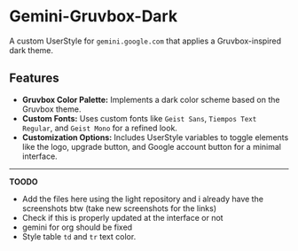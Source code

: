 # Gemini-Gruvbox-Dark

A custom UserStyle for `gemini.google.com` that applies a Gruvbox-inspired dark theme.

## Features

*   **Gruvbox Color Palette:** Implements a dark color scheme based on the Gruvbox theme.
*   **Custom Fonts:** Uses custom fonts like `Geist Sans`, `Tiempos Text Regular`, and `Geist Mono` for a refined look.
*   **Customization Options:** Includes UserStyle variables to toggle elements like the logo, upgrade button, and Google account button for a minimal interface.

---

**TOODO**
- Add the files here using the light repository and i already have the screenshots btw 
(take new screenshots for the links) 
- Check if this is properly updated at the interface or not 
- gemini for org  should be fixed 
- Style table `td` and `tr` text color.

